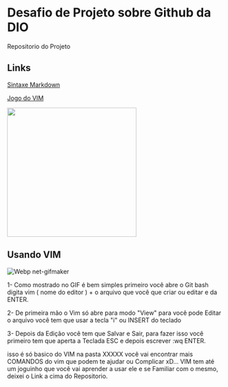 # Desafio de Projeto sobre Github da DIO
Repositorio do Projeto



## Links
[Sintaxe Markdown](https://www.markdownguide.org/basic-syntax/)

[Jogo do VIM](https://vim-adventures.com/)

<img src="https://user-images.githubusercontent.com/40872405/164102693-aa12c0a4-6f81-4952-8436-f6fecf5f8fbc.PNG" width="300" height="300">

## Usando VIM

![Webp net-gifmaker](https://user-images.githubusercontent.com/40872405/164093647-60ace54b-763f-43dd-97c6-3058c537bc88.gif)

1- Como mostrado no GIF é bem simples primeiro você abre o Git bash digita vim ( nome do editor ) + o arquivo que você que criar ou editar e da ENTER.

2- De primeira mão o Vim só abre para modo "View" para você pode Editar o arquivo você tem que usar a tecla "i" ou INSERT do teclado

3- Depois da Edição você tem que Salvar e Sair, para fazer isso você primeiro tem que aperta a Teclada ESC e depois escrever :wq ENTER.

isso é só basico do VIM na pasta XXXXX você vai encontrar mais COMANDOS do vim que podem te ajudar ou Complicar xD...
VIM tem até um joguinho que você vai aprender a usar ele e se Familiar com o mesmo, deixei o Link a cima do Repositorio.


